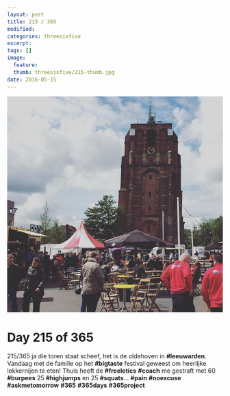 ```yaml
---
layout: post
title: 215 / 365
modified:
categories: threesixfive
excerpt:
tags: []
image:
  feature: 
  thumb: threesixfive/215-thumb.jpg
date: 2016-05-15
---
```


![215](/images/threesixfive/215.jpg)

# Day 215 of 365

215/365 ja die toren staat scheef, het is de oldehoven in **\#leeuwarden**. Vandaag met de familie op het **\#bigtaste** festival geweest om heerlijke lekkernijen te eten! Thuis heeft de **\#freeletics** **\#coach** me gestraft met 60 **\#burpees** 25 **\#highjumps** en 25 **\#squats**... **\#pain** **\#noexcuse** **\#askmetomorrow** **\#365** **\#365days** **\#365project**
